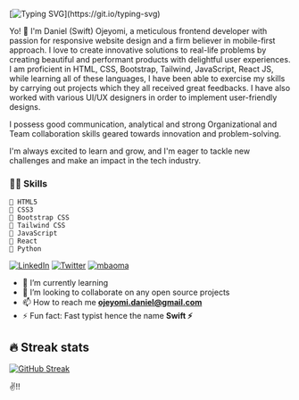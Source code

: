 [![Typing SVG](https://readme-typing-svg.herokuapp.com?font=Sherif&size=40&pause=900&color=305042&center=true&vCenter=true&width=1000&height=100&lines=Believer+;Frontend+Developer;HNGi9+Finalist;Cascading+Stylist;Data+Enthusaiast;Fast+Typist;Part-Time+Gamer;)](https://git.io/typing-svg)

Yo! 👋 I'm Daniel (Swift) Ojeyomi, a meticulous frontend developer with passion for responsive website design and a firm believer in mobile-first approach. I love to create innovative solutions to real-life problems by creating beautiful and performant products with delightful user experiences. I am proficient in HTML, CSS, Bootstrap, Tailwind, JavaScript, React JS, while learning all of these languages, I have been able to exercise my skills by carrying out projects which they all received great feedbacks. I have also worked with various UI/UX designers in order to implement user-friendly designs.

I possess good communication, analytical and strong Organizational and Team collaboration skills geared towards innovation and problem-solving.

I'm always excited to learn and grow, and I'm eager to tackle new challenges and make an impact in the tech industry.

### 👨‍💻 Skills
    💬 HTML5 
    💬 CSS3
    💬 Bootstrap CSS
    💬 Tailwind CSS
    💬 JavaScript
    💬 React 
    💬 Python

<!-- Social icons section -->
[![LinkedIn](https://img.shields.io/badge/linkedin-%230077B5.svg?style=for-the-badge&logo=linkedin&logoColor=white&style=flat-square)](https://www.linkedin.com/in/daniel-ojeyomi)
[![Twitter](https://img.shields.io/badge/-Twitter-1DA1F2?logo=twitter&logoColor=white&style=flat-square)](https://twitter.com/swift_fingers_)
[<img src="https://komarev.com/ghpvc/?username=danielswift10&label=Profile%20views&color=0e75b6&style=flat" alt="mbaoma" />](https://github.com/danielswift10/danielswift10)

- 🌱 I’m currently learning
- 👯 I’m looking to collaborate on any open source projects
- 📫 How to reach me **ojeyomi.daniel@gmail.com**
- ⚡ Fun fact: Fast typist hence the name **Swift ⚡**

## 🔥 Streak stats
[![GitHub Streak](http://github-readme-streak-stats.herokuapp.com?user=danielswift10&theme=cobalt)](https://git.io/streak-stats)
<br>
 
 ✌!! <br>
 
